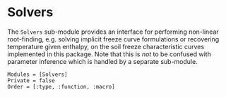 # Solvers

The `Solvers` sub-module provides an interface for performing non-linear root-finding, e.g. solving implicit freeze curve formulations or recovering temperature given enthalpy, on the soil freeze characteristic curves implemented in this package. Note that this is *not* to be confused with parameter inference which is handled by a separate sub-module.

```@autodocs
Modules = [Solvers]
Private = false
Order = [:type, :function, :macro]
```
